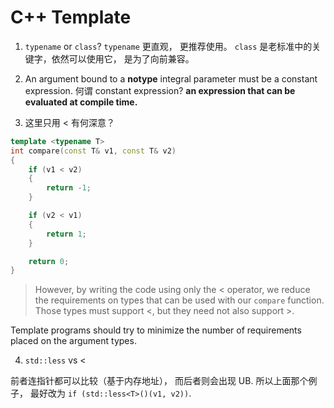 # C++ Template

1. `typename` or `class`?
`typename` 更直观， 更推荐使用。 `class` 是老标准中的关键字，依然可以使用它， 是为了向前兼容。

2. An argument bound to a **notype** integral parameter must be a constant expression.
何谓 constant expression? **an expression that can be evaluated at compile time.**

3. 这里只用 < 有何深意？

```cpp
template <typename T>
int compare(const T& v1, const T& v2)
{
	if (v1 < v2)
	{
		return -1;
	}

	if (v2 < v1)
	{
		return 1;
	}

	return 0;
}
```

> However,  by writing the code using only the < operator, we reduce the requirements on types that can be used with our `compare` function. Those types must support <, but they need not also support >.

Template programs should try to minimize the number of requirements placed on the argument types.

4. `std::less` vs <

前者连指针都可以比较（基于内存地址）， 而后者则会出现 UB. 所以上面那个例子， 最好改为 `if (std::less<T>()(v1, v2))`.

